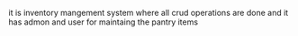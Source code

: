 it is inventory mangement system where all crud operations are done and it has admon and user for maintaing the pantry items

